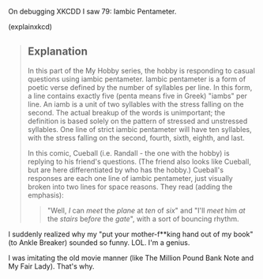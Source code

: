 On debugging XKCDD I saw 79: Iambic Pentameter.

[](https://www.explainxkcd.com/wiki/images/f/ff/iambic_pentameter.jpg)

(explainxkcd)

> ## Explanation
> In this part of the My Hobby series, the hobby is responding to casual questions using iambic pentameter. Iambic pentameter is a form of poetic verse defined by the number of syllables per line. In this form, a line contains exactly five (penta means five in Greek) "iambs" per line. An iamb is a unit of two syllables with the stress falling on the second. The actual breakup of the words is unimportant; the definition is based solely on the pattern of stressed and unstressed syllables. One line of strict iambic pentameter will have ten syllables, with the stress falling on the second, fourth, sixth, eighth, and last.
>
> In this comic, Cueball (i.e. Randall - the one with the hobby) is replying to his friend's questions. (The friend also looks like Cueball, but are here differentiated by who has the hobby.) Cueball's responses are each one line of iambic pentameter, just visually broken into two lines for space reasons. They read (adding the emphasis):
>
> > "Well, *I* can *meet* the *plane* at *ten* of *six*" and
> > "I'll *meet* him *at* the *stairs* be*fore* the *gate*",
> > with a sort of bouncing rhythm.

I suddenly realized why my "put your mother-f\*\*king hand out of my book" (to Ankle Breaker) sounded so funny. LOL. I'm a genius.

I was imitating the old movie manner (like The Million Pound Bank Note and My Fair Lady). That's why.
